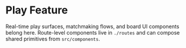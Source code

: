 # Play Feature

Real-time play surfaces, matchmaking flows, and board UI components belong here. Route-level components live in `./routes` and can compose shared primitives from `src/components`.

